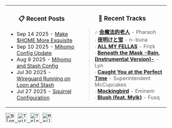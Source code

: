 <div align="center">
  <table>
    <tr>
      <td>
        <div align="center">
          <h3>📋 Recent Posts</h3>
        </div>
        <div align="left">
        
<!-- feed start -->
- Sep 14 2025 - [Make $HOME More Exquisite](https://gholts.top/posts/home-dir-organization/)
- Sep 10 2025 - [Mihomo Config Update](https://gholts.top/posts/yaml-update/)
- Aug 9 2025 - [Mihomo and Stash Config](https://gholts.top/posts/yaml/)
- Jul 30 2025 - [Wireguard Running on Loon and Stash](https://gholts.top/posts/wireguard/)
- Jul 27 2025 - [Squirrel Configuration](https://gholts.top/posts/squirrel-config/)
<!-- feed end -->
        
</div>
      </td>
      <td>
        <div align="center">
          <h3>🎵 Recent Tracks</h3>
        </div>
        <div align="left">
        
<!--START_LASTFM_RECENT:{"rows": 7}-->
> 🎶 **[会魔法的老人](https://www.last.fm/music/Pharaoh/_/%E4%BC%9A%E9%AD%94%E6%B3%95%E7%9A%84%E8%80%81%E4%BA%BA)** - Pharaoh<br/>
> ∙ **[夜明けと蛍](https://www.last.fm/music/n-buna/_/%E5%A4%9C%E6%98%8E%E3%81%91%E3%81%A8%E8%9B%8D)** - n-buna<br/>
> ∙ **[ALL MY FELLAS](https://www.last.fm/music/Frizk/_/ALL+MY+FELLAS)** - Frizk<br/>
> ∙ **[Beneath the Mask -Rain, (Instrumental Version)-](https://www.last.fm/music/Lyn/_/Beneath+the+Mask+-Rain,+(Instrumental+Version)-)** - Lyn<br/>
> ∙ **[Caught You at the Perfect Time](https://www.last.fm/music/Superintendent+McCupcakes/_/Caught+You+at+the+Perfect+Time)** - Superintendent McCupcakes<br/>
> ∙ **[Mockingbird](https://www.last.fm/music/Eminem/_/Mockingbird)** - Eminem<br/>
> ∙ **[Blush (feat. Mylk)](https://www.last.fm/music/Fusq/_/Blush+(feat.+Mylk))** - Fusq<br/>
<!--END_LASTFM_RECENT-->
        
</div>
      </td>
    </tr>
  </table>
</div>

<div align="left">
  <kbd>
    <a href="https://gholts.top/">
      <img
        src="https://img.shields.io/badge/Blog-black?logo=astro&logoColor=white&style=flat"
        alt="Blog"
        height="30"
      />
    </a>
  </kbd>
  <kbd>
    <a href="https://x.com/GhostMxv/">
      <img
        src="https://img.shields.io/badge/Twitter-black?logo=x&logoColor=white&style=flat"
        alt="Twitter"
        height="30"
      />
    </a>
  </kbd>
  <kbd>
    <a href="https://t.me/Gholts0c/">
      <img
        src="https://img.shields.io/badge/Telegram-blue?logo=telegram&logoColor=white&style=flat"
        alt="Telegram"
        height="30"
      />
    </a>
  </kbd>
  <kbd>
    <a href="mailto:gholts0@icloud.com">
      <img
        src="https://img.shields.io/badge/Mail-red?logo=gmail&logoColor=white&style=flat"
        alt="Mail"
        height="30"
      />
    </a>
  </kbd>
</div>
